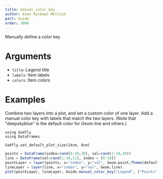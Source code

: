 ```yaml
---
title: manual_color_key
author: Alex Ryckman Mellnik
part: Guide
order: 3006
...
```


Manually define a color key

# Arguments
  * `title`: Legend title
  * `labels`: Item labels
  * `colors`: Item colors

# Examples

Combine two layers into a plot, and set a custom color of one layer.  Add a manual color key with labels that match the two layers.  (Note that "deepskyblue" is the default color for Geom.line and others.)

```{.julia hide="true" results="none"}
using Gadfly
using DataFrames

Gadfly.set_default_plot_size(14cm, 8cm)
```

```julia
points = DataFrame(index=rand(0:10,30), val=rand(1:10,30))
line = DataFrame(val=rand(1:10,11), index = [0:10])
pointLayer = layer(points, x="index", y="val", Geom.point,Theme(default_color=colorant"green"))
lineLayer = layer(line, x="index", y="val", Geom.line)
plot(pointLayer, lineLayer, Guide.manual_color_key("Legend", ["Points", "Line"], ["green", "deepskyblue"]))
```
